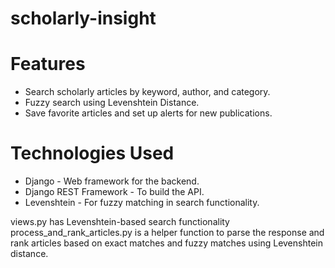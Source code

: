 # scholarly-insight

# Features
- Search scholarly articles by keyword, author, and category.
- Fuzzy search using Levenshtein Distance.
- Save favorite articles and set up alerts for new publications.

# Technologies Used
- Django - Web framework for the backend.
- Django REST Framework - To build the API.
- Levenshtein - For fuzzy matching in search functionality.

views.py has Levenshtein-based search functionality
process_and_rank_articles.py is a helper function to parse the response and rank articles based on exact matches and fuzzy matches using Levenshtein distance.
